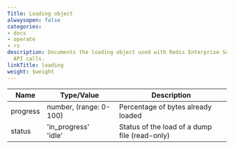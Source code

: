 ```yaml
---
Title: Loading object
alwaysopen: false
categories:
- docs
- operate
- rs
description: Documents the loading object used with Redis Enterprise Software REST
  API calls.
linkTitle: loading
weight: $weight
---
```


| Name | Type/Value | Description |
|------|------------|-------------|
| progress  | number, (range: 0-100) | Percentage of bytes already loaded |
| status    | 'in_progress'<br />'idle' | Status of the load of a dump file (read-only) |
